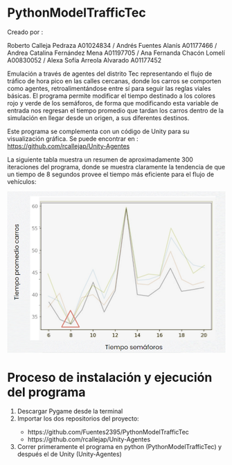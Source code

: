 # PythonModelTrafficTec

Creado por : 

Roberto Calleja Pedraza A01024834 / 
Andrés Fuentes Alanís A01177466 / 
Andrea Catalina Fernández Mena A01197705 / 
Ana Fernanda Chacón Lomelí A00830052 / 
Alexa Sofía Arreola Alvarado A01177452 


Emulación a través de agentes del distrito Tec representando el flujo de tráfico de hora pico en las calles cercanas, donde los carros se comporten como agentes, retroalimentándose entre sí para seguir las reglas viales básicas. El programa permite modificar el tiempo destinado a los colores rojo y verde de los semáforos, de forma que modificando esta variable de entrada nos regresan el tiempo promedio que tardan los carros dentro de la simulación en llegar desde un origen, a sus diferentes destinos.

Este programa se complementa con un código de Unity para su visualización gráfica. Se puede encontrar en : https://github.com/rcallejap/Unity-Agentes

La siguiente tabla muestra un resumen de aproximadamente 300 iteraciones del programa, donde se muestra claramente la tendencia de que un tiempo de 8 segundos provee el tiempo más eficiente para el flujo de vehículos:

<img src = img_1.PNG align= "middle">

# Proceso de instalación y ejecución del programa
<ol>
  <li> Descargar Pygame desde la terminal</li>
  <li>Importar los dos repositorios del proyecto:</li>
  <ul>
    <li>https://github.com/Fuentes2395/PythonModelTrafficTec</li>
    <li>https://github.com/rcallejap/Unity-Agentes</li>
  </ul>
  <li>Correr primeramente el programa en python (PythonModelTrafficTec) y después el de Unity (Unity-Agentes)</li>

<ol>

